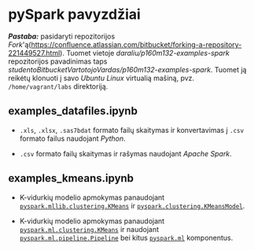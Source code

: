 # pySpark pavyzdžiai

**_Pastaba:_** pasidaryti repozitorijos _Fork_'ą(https://confluence.atlassian.com/bitbucket/forking-a-repository-221449527.html). Tuomet vietoje _daraliu/p160m132-examples-spark_ repozitorijos pavadinimas taps _studentoBitbucketVartotojoVardas/p160m132-examples-spark_. Tuomet ją reikėtų klonuoti į savo _Ubuntu Linux_ virtualią mašiną, pvz. `/home/vagrant/labs` direktoriją.

## examples_datafiles.ipynb

- `.xls`, `.xlsx`, `.sas7bdat` formato failų skaitymas ir konvertavimas į `.csv` formato failus naudojant _Python_.

- `.csv` formato failų skaitymas ir rašymas naudojant _Apache Spark_.

## examples_kmeans.ipynb

- K-vidurkių modelio apmokymas panaudojant [`pyspark.mllib.clustering.KMeans`](http://spark.apache.org/docs/latest/api/python/pyspark.mllib.html#pyspark.mllib.clustering.KMeans) ir [`pyspark.clustering.KMeansModel`](http://spark.apache.org/docs/latest/api/python/pyspark.mllib.html#pyspark.mllib.clustering.KMeansModel).

- K-vidurkių modelio apmokymas panaudojant [`pyspark.ml.clustering.KMeans`](http://spark.apache.org/docs/latest/api/python/pyspark.ml.html#pyspark.ml.clustering.KMeans) ir naudojant [`pyspark.ml.pipeline.Pipeline`](http://spark.apache.org/docs/latest/api/python/pyspark.ml.html#pyspark.ml.Pipeline) bei kitus [`pyspark.ml`](http://spark.apache.org/docs/latest/api/python/pyspark.ml.html) komponentus.